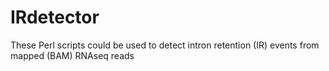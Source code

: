 # IRdetector

These Perl scripts could be used to detect intron retention (IR) events from mapped (BAM) RNAseq reads 
